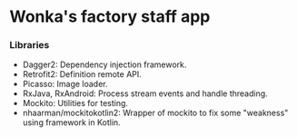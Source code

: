 # Wonka's factory staff app

### Libraries

- Dagger2: Dependency injection framework.
- Retrofit2: Definition remote API.
- Picasso: Image loader.
- RxJava, RxAndroid: Process stream events and handle threading.
- Mockito: Utilities for testing.
- nhaarman/mockitokotlin2: Wrapper of mockito to fix some "weakness" using framework in Kotlin.